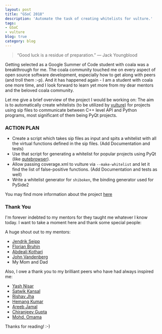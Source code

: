 ```yaml
---
layout: post
title: "GSoC 2018"
description: 'Automate the task of creating whitelists for vulture.'
tags:
- GSoC
- vulture
blog: true
category: blog
---
```


> “Good luck is a residue of preparation.”
> ― Jack Youngblood

Getting selected as a Google Summer of Code student with coala was a
breakthrough for me. The coala community touched me on every aspect of open
source software development, especially how to get along with peers (and troll
them :-p). And it has happened again - I am a student with coala one more time,
and I look forward to learn yet more from my dear mentors and the beloved coala
community.

<!--more-->

Let me give a brief overview of the project I would be working on: The aim is to
automatically create whitelists (to be utilized by
[vulture](https://github.com/jendrikseipp/vulture)) for projects using sip files
to communicate between C++ level API and Python programs, most significant of
them being PyQt projects.

### ACTION PLAN

* Create a script which takes sip files as input and spits a whitelist with all
  the virtual functions defined in the sip files. (Add Documentation and tests)
* Use that script for generating a whitelist for popular projects using PyQt
  (like [qutebrowser](https://github.com/qutebrowser/qutebrowser)).
* Allow passing coverage.xml to vulture via `--make-whitelist` and let it find
  the list of false-positive functions. (Add Documentation and tests as well)
* Write a whitelist generator for `shiboken`, the binding generator used for
  PySide2

You may find more information about the project
[here](https://projects.coala.io/#/projects?project=automate_whitelist_creation_for_vulture&lang=en)


### Thank You

I'm forever indebted to my mentors for they taught me whatever I know today. I
want to take a moment here and thank some special people:

A huge shout out to my mentors:
- [Jendrik Seipp](https://github.com/jendrikseipp)
- [Florian Bruhin](https://github.com/The-Compiler)
- [Abdeali Kothari](https://github.com/AbdealiJK)
- [John Vandenberg](https://github.com/jayvdb)
- My Mom and Dad

Also, I owe a thank you to my brilliant peers who have had always inspired me:
- [Yash Nisar](https://github.com/yash-nisar)
- [Satwik Kansal](https://github.com/satwikkansal)
- [Rishav Jha](https://github.com/aptrishu)
- [Hemang Kumar](https://github.com/hemangsk)
- [Areeb Jamal](https://github.com/iamareebjamal)
- [Chiranjeev Gupta](https://github.com/cran-cg)
- [Mohd. Omama](https://github.com/mohdomama)

Thanks for reading! :-)
